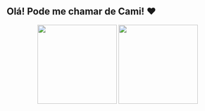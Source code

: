 ## Olá! Pode me chamar de Cami! ❤

<div align="center">

  <!-- Stats -->
  <img height="180em" src="https://github-readme-stats.vercel.app/api?username=CamillacChu&show_icons=true&theme=tokyonight" />

  <!-- Top Languages -->
  <img height="180em" src="https://github-readme-stats.vercel.app/api/top-langs/?username=CamillacChu&layout=compact&theme=tokyonight" />

</div>

